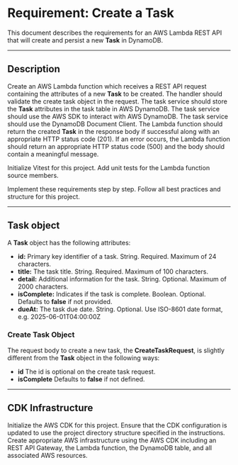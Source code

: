# Requirement: Create a Task

This document describes the requirements for an AWS Lambda REST API that will create and persist a new **Task** in DynamoDB.

---

## Description

Create an AWS Lambda function which receives a REST API request containing the attributes of a new **Task** to be created. The handler should validate the create task object in the request. The task service should store the **Task** attributes in the task table in AWS DynamoDB. The task service should use the AWS SDK to interact with AWS DynamoDB. The task service should use the DynamoDB Document Client. The Lambda function should return the created **Task** in the response body if successful along with an appropriate HTTP status code (201). If an error occurs, the Lambda function should return an appropriate HTTP status code (500) and the body should contain a meaningful message.

Initialize Vitest for this project. Add unit tests for the Lambda function source members.

Implement these requirements step by step. Follow all best practices and structure for this project.

---

## Task object

A **Task** object has the following attributes:

- **id:** Primary key identifier of a task. String. Required. Maximum of 24 characters.
- **title:** The task title. String. Required. Maximum of 100 characters.
- **detail:** Additional information for the task. String. Optional. Maximum of 2000 characters.
- **isComplete:** Indicates if the task is complete. Boolean. Optional. Defaults to **false** if not provided.
- **dueAt:** The task due date. String. Optional. Use ISO-8601 date format, e.g. 2025-06-01T04:00:00Z

### Create Task Object

The request body to create a new task, the **CreateTaskRequest**, is slightly different from the **Task** object in the following ways:

- **id** The id is optional on the create task request.
- **isComplete** Defaults to **false** if not defined.

---

## CDK Infrastructure

Initialize the AWS CDK for this project. Ensure that the CDK configuration is updated to use the project directory structure specified in the instructions. Create appropriate AWS infrastructure using the AWS CDK including an REST API Gateway, the Lambda function, the DynamoDB table, and all associated AWS resources.
